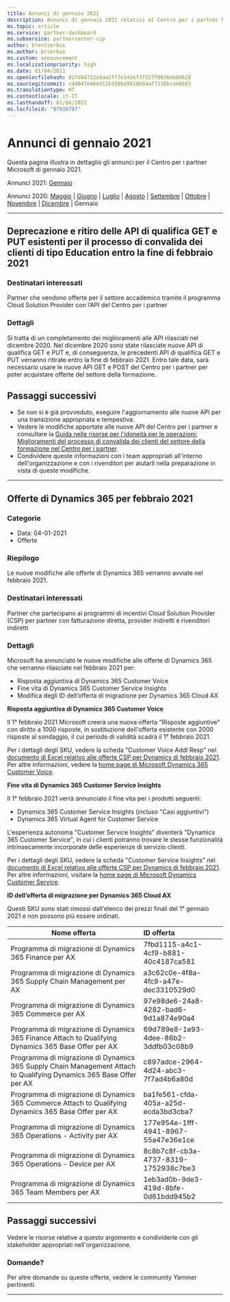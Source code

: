 ```yaml
---
title: Annunci di gennaio 2021
description: Annunci di gennaio 2021 relativi al Centro per i partner Microsoft comprendenti nuovi mercati e nuove funzionalità, promozioni, offerte o modifiche a offerte esistenti.
ms.topic: article
ms.service: partner-dashboard
ms.subservice: partnercenter-csp
author: brentserbus
ms.author: brserbus
ms.custom: announcement
ms.localizationpriority: high
ms.date: 01/04/2021
ms.openlocfilehash: 827d4d732e8aa5ff7e343ef3732ff0036eb8d628
ms.sourcegitcommit: cd4047e46ed116339bd9918b94af7138bcae6603
ms.translationtype: HT
ms.contentlocale: it-IT
ms.lasthandoff: 01/06/2021
ms.locfileid: "97916797"
---
```

# <a name="january-2021-announcements"></a>Annunci di gennaio 2021

Questa pagina illustra in dettaglio gli annunci per il Centro per i partner Microsoft di gennaio 2021.

Annunci 2021: [Gennaio](2021-january.md)

Annunci 2020: [Maggio](2020-may.md) | [Giugno](2020-june.md) | [Luglio](2020-july.md) | [Agosto](2020-august.md) | [Settembre](2020-september.md) | [Ottobre](2020-October.md) | [Novembre](2020-november.md) | [ Dicembre](2020-december.md) | Gennaio

________________
## <a name="deprecation-and-retirement-of-existing-get-and-put-qualification-apis-for-the-education-customer-validation-process-by-the-end-of-february-2021"></a><a name="2"></a>Deprecazione e ritiro delle API di qualifica GET e PUT esistenti per il processo di convalida dei clienti di tipo Education entro la fine di febbraio 2021

### <a name="impacted-audience"></a>Destinatari interessati

Partner che vendono offerte per il settore accademico tramite il programma Cloud Solution Provider con l’API del Centro per i partner

### <a name="details"></a>Dettagli 

Si tratta di un completamento dei miglioramenti alle API rilasciati nel dicembre 2020. Nel dicembre 2020 sono state rilasciate nuove API di qualifica GET e PUT e, di conseguenza, le precedenti API di qualifica GET e PUT verranno ritirate entro la fine di febbraio 2021. Entro tale data, sarà necessario usare le nuove API GET e POST del Centro per i partner per poter acquistare offerte del settore della formazione. 

## <a name="next-steps"></a>Passaggi successivi

- Se non si è già provveduto, eseguire l'aggiornamento alle nuove API per una transizione appropriata e tempestiva.
- Vedere le modifiche apportate alle nuove API del Centro per i partner e consultare la [Guida nelle risorse per l'idoneità per le operazioni:  Miglioramenti del processo di convalida dei clienti del settore della formazione nel Centro per i partner](https://partner.microsoft.com/resources/collection/partner-center-edu-validation-enhancements#/).
- Condividere queste informazioni con i team appropriati all'interno dell'organizzazione e con i rivenditori per aiutarli nella preparazione in vista di queste modifiche.

_____________

## <a name="dynamics-365-offers-for-february-2021"></a><a name="1"></a>Offerte di Dynamics 365 per febbraio 2021

### <a name="categories"></a>Categorie

- Data: 04-01-2021
- Offerte

### <a name="summary"></a>Riepilogo

Le nuove modifiche alle offerte di Dynamics 365 verranno avviate nel febbraio 2021.

### <a name="impacted-audience"></a>Destinatari interessati

Partner che partecipano ai programmi di incentivi Cloud Solution Provider (CSP) per partner con fatturazione diretta, provider indiretti e rivenditori indiretti

### <a name="details"></a>Dettagli

Microsoft ha annunciato le nuove modifiche alle offerte di Dynamics 365 che verranno rilasciate nel febbraio 2021 per:

- Risposta aggiuntiva di Dynamics 365 Customer Voice
- Fine vita di Dynamics 365 Customer Service Insights
- Modifica degli ID dell’offerta di migrazione per Dynamics 365 Cloud AX

**Risposta aggiuntiva di Dynamics 365 Customer Voice**

Il 1° febbraio 2021 Microsoft creerà una nuova offerta "Risposte aggiuntive" con diritto a 1000 risposte, in sostituzione dell'offerta esistente con 2000 risposte al sondaggio, il cui periodo di validità scadrà il 1° febbraio 2021.

Per i dettagli degli SKU, vedere la scheda "Customer Voice Addl Resp" nel [documento di Excel relativo alle offerte CSP per Dynamics di febbraio 2021](https://partner.microsoft.com/resources/detail/dynamics-csp-offers-february-2021-xls). Per altre informazioni, vedere la [home page di Microsoft Dynamics 365 Customer Voice](https://dynamics.microsoft.com/en-us/customer-voice/overview/).

**Fine vita di Dynamics 365 Customer Service Insights**

Il 1° febbraio 2021 verrà annunciato il fine vita per i prodotti seguenti:

- Dynamics 365 Customer Service Insights (incluso "Casi aggiuntivi")
- Dynamics 365 Virtual Agent for Customer Service

L'esperienza autonoma "Customer Service Insights" diventerà "Dynamics 365 Customer Service", in cui i clienti potranno trovare le stesse funzionalità intrinsecamente incorporate delle esperienze di servizio clienti.  

Per i dettagli degli SKU, vedere la scheda "Customer Service Insights" nel [documento di Excel relativo alle offerte CSP per Dynamics di febbraio 2021](https://partner.microsoft.com/resources/detail/dynamics-csp-offers-february-2021-xls). Per altre informazioni, visitare la [home page di Microsoft Dynamics Customer Service](https://dynamics.microsoft.com/customer-service/overview/).

**ID dell’offerta di migrazione per Dynamics 365 Cloud AX**

Questi SKU sono stati rimossi dall'elenco dei prezzi finali del 1° gennaio 2021 e non possono più essere ordinati. 

   |**Nome offerta**|**ID offerta**|
   |-------------------|:------|
   |Programma di migrazione di Dynamics 365 Finance per AX|7fbd1115-a4c1-4cf9-b881-40c4187ca581|
   |Programma di migrazione di Dynamics 365 Supply Chain Management per AX|a3c62c0e-4f8a-4fc9-a47e-dec3310529d0|
   |Programma di migrazione di Dynamics 365 Commerce per AX|97e98de6-24a8-4282-bad6-9d1a874e90a4|
   |Programma di migrazione di Dynamics 365 Finance Attach to Qualifying Dynamics 365 Base Offer per AX|69d789e8-1e93-4dee-86b2-3ddfb03c08b9|
   |Programma di migrazione di Dynamics 365 Supply Chain Management Attach to Qualifying Dynamics 365 Base Offer per AX|c897adce-2964-4d24-abc3-7f7ad4b6a80d|
   |Programma di migrazione di Dynamics 365 Commerce Attach to Qualifying Dynamics 365 Base Offer per AX|ba1fe561-cfda-405a-a25d-ecda3bd3cba7|
   |Programma di migrazione di Dynamics 365 Operations - Activity per AX|177e954e-1fff-4941-8967-55a47e36e1ce|
   |Programma di migrazione di Dynamics 365 Operations - Device per AX|8c8b7c8f-cb3a-4737-8319-1752938c7be3|
   |Programma di migrazione di Dynamics 365 Team Members per AX|1eb3ad0b-9de3-419d-8bfe-0d61bdd945b2|

## <a name="next-steps"></a>Passaggi successivi

Vedere le risorse relative a questo argomento e condividerle con gli stakeholder appropriati nell'organizzazione. 

### <a name="questions"></a>Domande?

Per altre domande su queste offerte, vedere le community Yammer pertinenti.

________________

